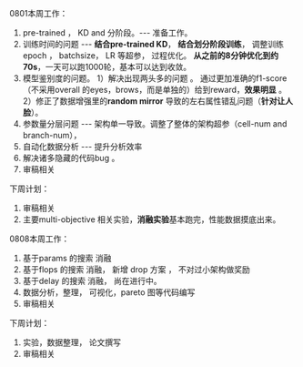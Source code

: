 0801本周工作：

1. pre-trained ， KD and   分阶段。--- 准备工作。
2. 训练时间的问题    ---  **结合pre-trained KD**， **结合划分阶段训练**， 调整训练epoch ， batchsize， LR 等超参， 过程优化。 **从之前的8分钟优化到约70s**，一天可以跑1000轮，基本可以达到收敛。
3. 模型鉴别度的问题。 1）解决出现两头多的问题 。 通过更加准确的f1-score  （不采用overall 的eyes，brows，而是单独的）给到reward，**效果明显** 。   2）修正了数据增强里的**random mirror** 导致的左右属性错乱问题（**针对让人脸**）。
4. 参数量分层问题  --- 架构单一导致。调整了整体的架构超参（cell-num and branch-num）， 
5. 自动化数据分析 --- 提升分析效率
6. 解决诸多隐藏的代码bug 。
7. 审稿相关 

下周计划：
1. 审稿相关
2. 主要multi-objective 相关实验，**消融实验**基本跑完，性能数据摸底出来。 
   





0808本周工作：

1. 基于params 的搜索 消融
2. 基于flops 的搜索 消融， 新增 drop 方案 ， 不对过小架构做奖励
3. 基于delay 的搜索 消融，  尚在进行中。 
4. 数据分析，整理， 可视化，pareto 图等代码编写 
5. 审稿相关

下周计划：

1. 实验，数据整理， 论文撰写
2. 审稿相关